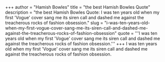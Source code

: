 +++
author = "Hamish Bowles"
title = "the best Hamish Bowles Quote"
description = "the best Hamish Bowles Quote: I was ten years old when my first 'Vogue' cover sang me its siren call and dashed me against the treacherous rocks of fashion obsession."
slug = "i-was-ten-years-old-when-my-first-vogue-cover-sang-me-its-siren-call-and-dashed-me-against-the-treacherous-rocks-of-fashion-obsession"
quote = '''I was ten years old when my first 'Vogue' cover sang me its siren call and dashed me against the treacherous rocks of fashion obsession.'''
+++
I was ten years old when my first 'Vogue' cover sang me its siren call and dashed me against the treacherous rocks of fashion obsession.
